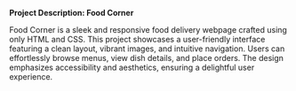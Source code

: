 **Project Description: Food Corner**

Food Corner is a sleek and responsive food delivery webpage crafted using only HTML and CSS. This project showcases a user-friendly interface featuring a clean layout, vibrant images, and intuitive navigation. Users can effortlessly browse menus, view dish details, and place orders. The design emphasizes accessibility and aesthetics, ensuring a delightful user experience.
